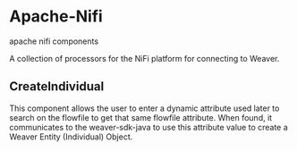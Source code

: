 # Apache-Nifi
apache nifi components

A collection of processors for the NiFi platform for connecting to Weaver.




## CreateIndividual

This component allows the user to enter a dynamic attribute used later to search on the flowfile to get that same flowfile attribute.
When found, it communicates to the weaver-sdk-java to use this attribute value to create a Weaver Entity (Individual) Object.

